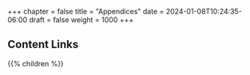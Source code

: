 +++
chapter = false
title = "Appendices"
date = 2024-01-08T10:24:35-06:00
draft = false
weight = 1000
+++

## Content Links

{{% children %}}
